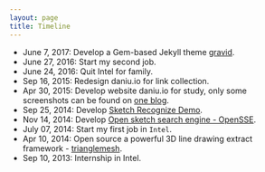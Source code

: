 ```yaml
---
layout: page
title: Timeline
---
```


- June  7, 2017: Develop a Gem-based Jekyll theme [gravid](https://github.com/zddhub/gravid).
- June 27, 2016: Start my second job.
- June 24, 2016: Quit Intel for family.
- Sep  16, 2015: Redesign daniu.io for link collection.
- Apr  30, 2015: Develop website daniu.io for study, only some screenshots can be found on [one blog](https://www.zddhub.com/fun/2015/09/16/daniu-io).
- Sep  25, 2014: Develop [Sketch Recognize Demo](https://sr.opensse.com/).
- Nov  14, 2014: Develop [Open sketch search engine - OpenSSE](https://opensse.com/).
- July 07, 2014: Start my first job in `Intel`.
- Apr  10, 2014: Open source a powerful 3D line drawing extract framework - [trianglemesh](https://github.com/zddhub/trianglemesh).
- Sep  10, 2013: Internship in Intel.
